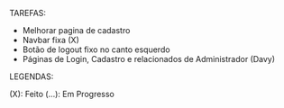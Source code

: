 TAREFAS: 
- Melhorar pagina de cadastro
- Navbar fixa (X)
- Botão de logout fixo no canto esquerdo
- Páginas de Login, Cadastro e relacionados de Administrador (Davy)

LEGENDAS:

(X): Feito
(...): Em Progresso